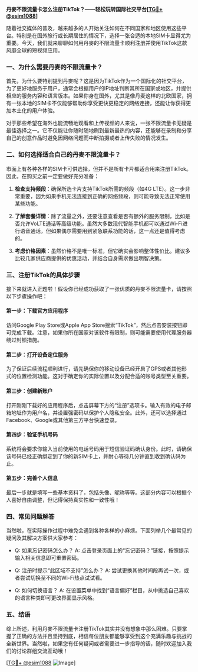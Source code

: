 **丹麥不限流量卡怎么注册TikTok？——轻松玩转国际社交平台[[TG💪+ @esim1088](https://t.me/s/esim1088)]**

随着社交媒体的普及，越来越多的人开始关注如何在不同国家和地区使用这些平台。特别是在国外旅行或长期居住的情况下，选择一张合适的本地SIM卡显得尤为重要。今天，我们就来聊聊如何用丹麥的不限流量卡顺利注册并使用TikTok这款风靡全球的短视频应用。

### 一、为什么需要丹麥的不限流量卡？

首先，为什么要特别提到丹麥呢？这是因为TikTok作为一个国际化的社交平台，为了更好地服务于用户，通常会根据用户的IP地址判断其所在国家或地区，并提供相应的服务内容和语言版本。如果你身在国外，尤其是像丹麦这样的北欧国家，拥有一张本地的SIM卡不仅能够帮助你享受更快更稳定的网络连接，还能让你获得更加本土化的用户体验。

对于那些希望在海外也能流畅地观看和上传视频的人来说，一张不限流量卡无疑是最佳选择之一。它不仅能让你随时随地刷到最新最热的内容，还能够在录制和分享自己的创意作品时避免因网络问题而中断拍摄或者上传失败的情况发生。

### 二、如何选择适合自己的丹麥不限流量卡？

市面上有各种各样的SIM卡可供选择，但并不是所有卡片都适合用来注册TikTok。因此，在购买之前一定要做好充分准备：

1. **检查支持频段**：确保所选卡片支持TikTok所需的频段（如4G LTE）。这一步非常重要，因为如果手机无法连接到正确的网络频段，则可能导致无法正常使用某些功能。
   
2. **了解套餐详情**：除了流量之外，还要注意查看是否有额外的服务限制，比如是否允许VoLTE通话等高级功能。虽然大多数现代智能手机都可以通过Wi-Fi进行语音通话，但如果偶尔需要用到紧急联系功能的话，这一点还是值得考虑的。

3. **考虑价格因素**：虽然价格不是唯一标准，但它确实会影响整体性价比。建议多比较几家供应商提供的优惠活动，并结合自身需求做出明智决策。

### 三、注册TikTok的具体步骤

接下来就进入正题啦！假设你已经成功获取了一张优质的丹麥不限流量卡，请按照以下步骤操作吧：

#### 第一步：下载官方应用程序
访问Google Play Store或Apple App Store搜索“TikTok”，然后点击安装按钮即可完成下载。注意，如果你所在国家对该软件有限制，则可能需要使用代理服务器绕过封锁措施。

#### 第二步：打开设备定位服务
为了保证后续流程顺利进行，请先确保你的移动设备已经开启了GPS或者其他形式的位置检测功能。这对于确定你的实际位置以及分配合适的账号类型至关重要。

#### 第三步：创建新账户
打开刚刚下载好的应用程序后，点击屏幕下方的“注册”选项卡。输入有效的电子邮箱地址作为用户名，并设置强密码以保护个人隐私安全。此外，还可以选择通过Facebook、Google或其他第三方平台快速登录。

#### 第四步：验证手机号码
系统将会要求你输入当前使用的电话号码用于短信验证码确认身份。此时，请确保该号码已经正确绑定到了你的新SIM卡上，并耐心等待几分钟直到收到确认码为止。

#### 第五步：完善个人信息
最后一步就是填写一些基本资料了，包括头像、昵称等等。这部分内容可以根据个人喜好自由调整，但记得保持真实性和一致性哦！

### 四、常见问题解答

当然啦，在实际操作过程中难免会遇到各种各样的小麻烦。下面列举几个最常见的疑问及其解决方案供大家参考：

- Q: 如果忘记密码怎么办？
   A: 点击登录页面上的“忘记密码？”链接，按照提示输入相关信息即可重置密码。

- Q: 注册时提示“此区域不支持”怎么办？
   A: 尝试更换其他时间段再试一次，或者尝试切换至不同的Wi-Fi热点试试看。

- Q: 如何切换语言？
   A: 在设置菜单中找到“语言偏好”栏目，从中挑选自己喜欢的语言种类即可更改界面显示风格。

### 五、结语

综上所述，利用丹麥不限流量卡注册TikTok其实并没有想象中那么困难。只要掌握了正确的方法并且坚持到底，相信每位朋友都能够享受到这个充满乐趣与挑战的全新世界。当然啦，如果您有任何疑问或者需要进一步指导的话，随时欢迎加入我们的讨论群组交流互动哦！

[[TG💪+ @esim1088](https://t.me/s/esim1088) ![Image](https://i.postimg.cc/4NQfJmqS/Snipaste-2025-05-13-00-14-12.png)]